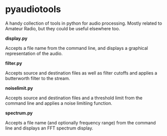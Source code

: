# pyaudiotools
A handy collection of tools in python for audio processing.  Mostly related to Amateur Radio, but they could be useful elsewhere too.

**display.py**

Accepts a file name from the command line, and displays a graphical representation of the audio.

**filter.py**

Accepts source and destination files as well as filter cutoffs and applies a butterworth filter to the stream.

**noiselimit.py**

Accepts source and destination files and a threshold limit from the command line and applies a noise limitiing function.

**spectrum.py**

Accepts a file name (and optionally frequency range) from the command line and displays an FFT spectrum display.


